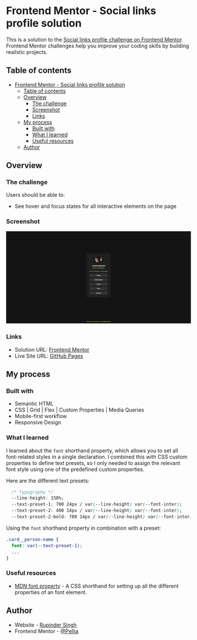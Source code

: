 # Frontend Mentor - Social links profile solution

This is a solution to the [Social links profile challenge on Frontend Mentor](https://www.frontendmentor.io/challenges/social-links-profile-UG32l9m6dQ). Frontend Mentor challenges help you improve your coding skills by building realistic projects. 

## Table of contents

- [Frontend Mentor - Social links profile solution](#frontend-mentor---social-links-profile-solution)
  - [Table of contents](#table-of-contents)
  - [Overview](#overview)
    - [The challenge](#the-challenge)
    - [Screenshot](#screenshot)
    - [Links](#links)
  - [My process](#my-process)
    - [Built with](#built-with)
    - [What I learned](#what-i-learned)
    - [Useful resources](#useful-resources)
  - [Author](#author)

## Overview

### The challenge

Users should be able to:

- See hover and focus states for all interactive elements on the page

### Screenshot

![Solution for the challange](./design/screenshot.png)

### Links

- Solution URL: [Frontend Mentor](https://your-solution-url.com)
- Live Site URL: [GitHub Pages]((https://pellia.github.io/fm-social-links-profile/))

## My process

### Built with

- Semantic HTML
- CSS | Grid | Flex | Custom Properties | Media Queries
- Mobile-first workflow
- Responsive Design

### What I learned

I learned about the ```font``` shorthand property, which allows you to set all font-related styles in a single declaration. I combined this with CSS custom properties to define text presets, so I only needed to assign the relevant font style using one of the predefined custom properties.

Here are the different text presets:

```css
  /* Typography */
  --line-height: 150%;
  --text-preset-1: 700 24px / var(--line-height) var(--font-inter);
  --text-preset-2: 400 14px / var(--line-height) var(--font-inter);
  --text-preset-2-bold: 700 14px / var(--line-height) var(--font-inter);
```

Using the ```font``` shorthand property in combination with a preset:

```css
.card__person-name {
  font: var(--text-preset-1);
  ...
}
```

### Useful resources

- [MDN font property](https://developer.mozilla.org/en-US/docs/Web/CSS/font) - A CSS shorthand for setting up all the different properties of an font element.

## Author

- Website - [Rupinder Singh](https://www.rupinder-singh.com/)
- Frontend Mentor - [@Pellia](https://www.frontendmentor.io/profile/Pellia)

